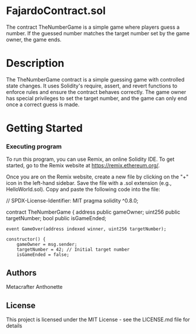 # FajardoContract.sol
The contract TheNumberGame is a simple game where players guess a number. If the guessed number matches the target number set by the game owner, the game ends.

# Description
The TheNumberGame contract is a simple guessing game with controlled state changes. It uses Solidity's require, assert, and revert functions to enforce rules and ensure the contract behaves correctly. The game owner has special privileges to set the target number, and the game can only end once a correct guess is made.

# Getting Started

### Executing program

To run this program, you can use Remix, an online Solidity IDE. To get started, go to the Remix website at https://remix.ethereum.org/.

Once you are on the Remix website, create a new file by clicking on the "+" icon in the left-hand sidebar. Save the file with a .sol extension (e.g., HelloWorld.sol). Copy and paste the following code into the file:

// SPDX-License-Identifier: MIT
pragma solidity ^0.8.0;

contract TheNumberGame {
    address public gameOwner;
    uint256 public targetNumber;
    bool public isGameEnded;

    event GameOver(address indexed winner, uint256 targetNumber);

    constructor() {
        gameOwner = msg.sender;
        targetNumber = 42; // Initial target number
        isGameEnded = false;
    


## Authors

Metacrafter Anthonette

## License
This project is licensed under the MIT License - see the LICENSE.md file for details
    
